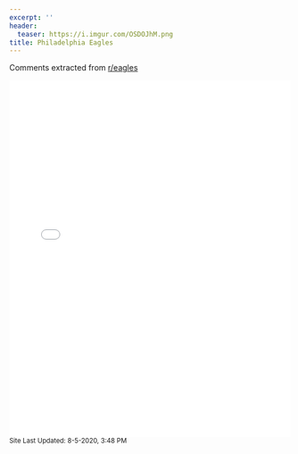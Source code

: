 ```yaml
---
excerpt: ''
header:
  teaser: https://i.imgur.com/OSDOJhM.png
title: Philadelphia Eagles
---
```


Comments extracted from [r/eagles](https://reddit.com/r/eagles)
<iframe id="igraph" scrolling="no" style="border:none;" seamless="seamless" src="/plots/NFL/PHI.html" height="640" width="100%"></iframe>
<small>Site Last Updated: 8-5-2020, 3:48 PM</small>